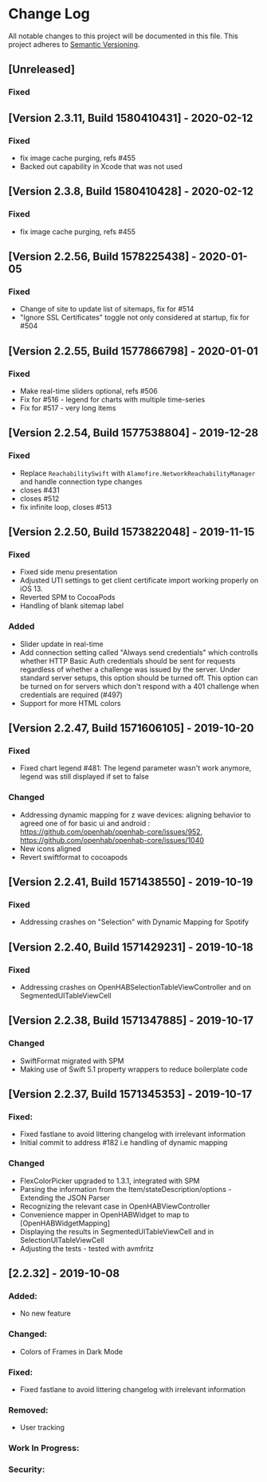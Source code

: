 # Change Log
All notable changes to this project will be documented in this file.
This project adheres to [Semantic Versioning](http://semver.org/).

## [Unreleased]

### Fixed


## [Version 2.3.11, Build 1580410431] - 2020-02-12

### Fixed
- fix image cache purging, refs #455
- Backed out capability in Xcode that was not used

## [Version 2.3.8, Build 1580410428] - 2020-02-12

### Fixed
- fix image cache purging, refs #455

## [Version 2.2.56, Build 1578225438] - 2020-01-05

### Fixed 
- Change of site to update list of sitemaps, fix for #514
- "Ignore SSL Certificates" toggle not only considered at startup, fix for #504

## [Version 2.2.55, Build 1577866798] - 2020-01-01

### Fixed
- Make real-time sliders optional, refs #506
- Fix for #516 - legend for charts with multiple time-series
- Fix for #517 - very long items

## [Version 2.2.54, Build 1577538804] - 2019-12-28

### Fixed
- Replace `ReachabilitySwift` with `Alamofire.NetworkReachabilityManager` and handle connection type changes
- closes #431
- closes #512
- fix infinite loop, closes #513

## [Version 2.2.50, Build 1573822048] - 2019-11-15

### Fixed
- Fixed side menu presentation
- Adjusted UTI settings to get client certificate import working properly on iOS 13.
- Reverted SPM to CocoaPods
- Handling of blank sitemap label

### Added
- Slider update in real-time
- Add connection setting called "Always send credentials" which controlls whether HTTP Basic Auth credentials should be sent for requests regardless of whether a challenge was issued by the server.  Under standard server setups, this option should be turned off.  This option can be turned on for servers which don't respond with a 401 challenge when credentials are required (#497)
- Support for more HTML colors

## [Version 2.2.47, Build 1571606105] - 2019-10-20

### Fixed
- Fixed chart legend #481: The legend parameter wasn't work anymore, legend was still displayed if set to false

### Changed
- Addressing dynamic mapping for z wave devices: aligning behavior to agreed one of for basic ui and android : https://github.com/openhab/openhab-core/issues/952, https://github.com/openhab/openhab-core/issues/1040
- New icons aligned
- Revert swiftformat to cocoapods

## [Version 2.2.41, Build 1571438550] - 2019-10-19

### Fixed
- Addressing crashes on "Selection" with Dynamic Mapping for Spotify

## [Version 2.2.40, Build 1571429231] - 2019-10-18

### Fixed 
- Addressing crashes on OpenHABSelectionTableViewController and on SegmentedUITableViewCell

## [Version 2.2.38, Build 1571347885] - 2019-10-17

### Changed
- SwiftFormat migrated with SPM
- Making use of Swift 5.1 property wrappers to reduce boilerplate code

## [Version 2.2.37, Build 1571345353] - 2019-10-17

### Fixed:
- Fixed fastlane to avoid littering changelog with irrelevant information
- Initial commit to address #182 i.e handling of dynamic mapping

### Changed
- FlexColorPicker upgraded to 1.3.1, integrated with SPM
- Parsing the information from the Item/stateDescription/options - Extending the JSON Parser
- Recognizing the relevant case in OpenHABViewController
- Convenience mapper in OpenHABWidget to map to [OpenHABWidgetMapping]
- Displaying the results in SegmentedUITableViewCell and in SelectionUITableViewCell 
- Adjusting the tests - tested with avmfritz

## [2.2.32] - 2019-10-08 

### Added:
- No new feature

### Changed:
- Colors of Frames in Dark Mode

### Fixed:
- Fixed fastlane to avoid littering changelog with irrelevant information 

### Removed:
- User tracking 

### Work In Progress:

### Security:


